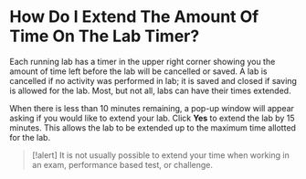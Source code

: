 # How Do I Extend The Amount Of Time On The Lab Timer?

Each running lab has a timer in the upper right corner showing you the amount of time left before the lab will be cancelled or saved. A lab is cancelled if no activity was performed in lab; it is saved and closed if saving is allowed for the lab. Most, but not all, labs can have their times extended. 

When there is less than 10 minutes remaining, a pop-up window will appear asking if you would like to extend your lab. Click **Yes** to extend the lab by 15 minutes. This allows the lab to be extended up to the maximum time allotted for the lab.

>[!alert] It is not usually possible to extend your time when working in an exam, performance based test, or challenge. 
